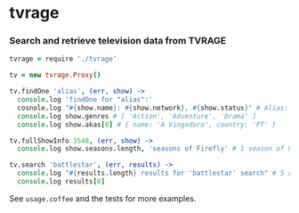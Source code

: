 # tvrage
### Search and retrieve television data from TVRAGE

```coffeescript
tvrage = require './tvrage'

tv = new tvrage.Proxy()

tv.findOne 'alias', (err, show) ->
  console.log 'findOne for "alias":'
  cosnole.log "#{show.name}: #{show.network}, #{show.status}" # Alias: ABC, Canceled/Ended
  console.log show.genres # [ 'Action', 'Adventure', 'Drama' ]
  console.log show.akas[0] # { name: 'A Vingadora', country: 'PT' }

tv.fullShowInfo 3548, (err, show) ->
  console.log show.seasons.length, 'seasons of Firefly' # 1 season of Firefly

tv.search 'battlestar', (err, results) ->
  console.log "#{results.length} results for 'battlestar' search" # 5 results...
  console.log results[0]
```

See `usage.coffee` and the tests for more examples.
